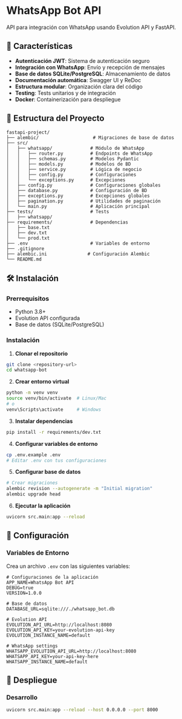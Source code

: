 # WhatsApp Bot API

API para integración con WhatsApp usando Evolution API y FastAPI.

## 🚀 Características

- **Autenticación JWT**: Sistema de autenticación seguro
- **Integración con WhatsApp**: Envío y recepción de mensajes
- **Base de datos SQLite/PostgreSQL**: Almacenamiento de datos
- **Documentación automática**: Swagger UI y ReDoc
- **Estructura modular**: Organización clara del código
- **Testing**: Tests unitarios y de integración
- **Docker**: Containerización para despliegue

## 📁 Estructura del Proyecto

```
fastapi-project/
├── alembic/                    # Migraciones de base de datos
├── src/
│   ├── whatsapp/              # Módulo de WhatsApp
│   │   ├── router.py          # Endpoints de WhatsApp
│   │   ├── schemas.py         # Modelos Pydantic
│   │   ├── models.py          # Modelos de BD
│   │   ├── service.py         # Lógica de negocio
│   │   ├── config.py          # Configuraciones
│   │   └── exceptions.py      # Excepciones
│   ├── config.py              # Configuraciones globales
│   ├── database.py            # Configuración de BD
│   ├── exceptions.py          # Excepciones globales
│   ├── pagination.py          # Utilidades de paginación
│   └── main.py                # Aplicación principal
├── tests/                     # Tests
│   ├── whatsapp/
├── requirements/              # Dependencias
│   ├── base.txt
│   ├── dev.txt
│   └── prod.txt
├── .env                       # Variables de entorno
├── .gitignore
├── alembic.ini               # Configuración Alembic
└── README.md
```

## 🛠️ Instalación

### Prerrequisitos

- Python 3.8+
- Evolution API configurada
- Base de datos (SQLite/PostgreSQL)

### Instalación

1. **Clonar el repositorio**
```bash
git clone <repository-url>
cd whatsapp-bot
```

2. **Crear entorno virtual**
```bash
python -m venv venv
source venv/bin/activate  # Linux/Mac
# o
venv\Scripts\activate     # Windows
```

3. **Instalar dependencias**
```bash
pip install -r requirements/dev.txt
```

4. **Configurar variables de entorno**
```bash
cp .env.example .env
# Editar .env con tus configuraciones
```

5. **Configurar base de datos**
```bash
# Crear migraciones
alembic revision --autogenerate -m "Initial migration"
alembic upgrade head
```

6. **Ejecutar la aplicación**
```bash
uvicorn src.main:app --reload
```

## 🔧 Configuración

### Variables de Entorno

Crea un archivo `.env` con las siguientes variables:

```env
# Configuraciones de la aplicación
APP_NAME=WhatsApp Bot API
DEBUG=true
VERSION=1.0.0

# Base de datos
DATABASE_URL=sqlite:///./whatsapp_bot.db

# Evolution API
EVOLUTION_API_URL=http://localhost:8080
EVOLUTION_API_KEY=your-evolution-api-key
EVOLUTION_INSTANCE_NAME=default

# WhatsApp settings
WHATSAPP_EVOLUTION_API_URL=http://localhost:8080
WHATSAPP_API_KEY=your-api-key-here
WHATSAPP_INSTANCE_NAME=default
```

## 🚀 Despliegue

### Desarrollo

```bash
uvicorn src.main:app --reload --host 0.0.0.0 --port 8000
```
